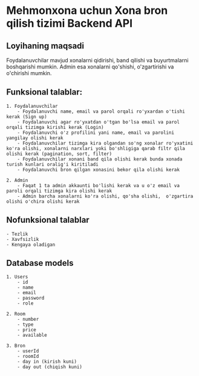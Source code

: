 # Mehmonxona uchun Xona bron qilish tizimi Backend API

## Loyihaning maqsadi
Foydalanuvchilar mavjud xonalarni qidirishi, band qilishi va buyurtmalarni boshqarishi mumkin. Admin esa xonalarni qo'shishi, o'zgartirishi va o'chirishi mumkin.

## Funksional talablar:

    1. Foydalanuvchilar
        - Foydalanuvchi name, email va parol orqali ro'yxardan o'tishi kerak (Sign up)
        - Foydalanuvchi agar ro'yxatdan o'tgan bo'lsa email va parol orqali tizimga kirishi kerak (Login)
        - Foydalanuvchi o'z profilini yani name, email va parolini yangilay olishi kerak
        - Foydalanuvchilar tizimga kira olgandan so'ng xonalar ro'yxatini ko'ra olishi, xonalarni narxlari yoki bo'shligiga qarab filtr qila olishi kerak (pagination, sort, filter)
        - Foydalanuvchilar xonani band qila olishi kerak bunda xonada turish kunlari oralig'i kiritiladi
        - Foydalanuvchi bron qilgan xonasini bekor qila olishi kerak

    2. Admin
        - Faqat 1 ta admin akkaunti bo'lishi kerak va u o'z email va paroli orqali tizimga kira olishi kerak
        - Admin barcha xonalarni ko'ra olishi, qo'sha olishi,  o'zgartira olishi o'chira olishi kerak

## Nofunksional talablar
    - Tezlik
    - Xavfsizlik
    - Kengaya oladigan

## Database models

    1. Users
        - id
        - name
        - email
        - password
        - role

    2. Room
        - number
        - type
        - price
        - available

    3. Bron
        - userId
        - roomId
        - day in (kirish kuni)
        - day out (chiqish kuni)